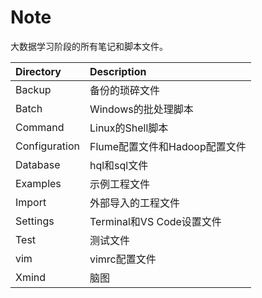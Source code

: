 # Note
大数据学习阶段的所有笔记和脚本文件。

Directory|Description
:-|:-
Backup|备份的琐碎文件
Batch|Windows的批处理脚本
Command|Linux的Shell脚本
Configuration|Flume配置文件和Hadoop配置文件
Database|hql和sql文件
Examples|示例工程文件
Import|外部导入的工程文件
Settings|Terminal和VS Code设置文件
Test|测试文件
vim|vimrc配置文件
Xmind|脑图